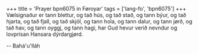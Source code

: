 +++
title = 'Prayer bpn6075 in Føroyar'
tags = ['lang-fo', 'bpn6075']
+++
Vælsignaður er tann blettur,
og tað hús, 
og tað stað, 
og tann býur, 
og tað hjarta, 
og tað fjall, 
og tað skjól, 
og tann hola, 
og tann dalur, 
og tann jørð, 
og tað hav, 
og tann oyggj, 
og tann hagi, 
har Gud hevur verið nevndur 
og lovprísan 
Hansara 
dýrdargjørd.

-- Bahá'u'lláh
